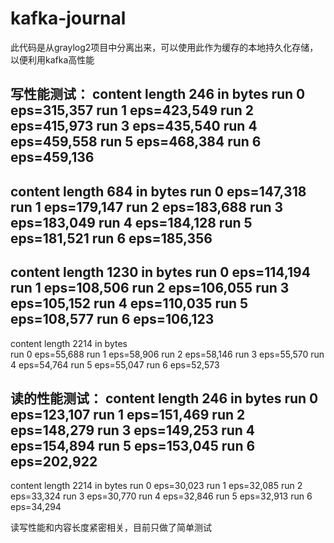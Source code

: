 # kafka-journal

此代码是从graylog2项目中分离出来，可以使用此作为缓存的本地持久化存储，以便利用kafka高性能

写性能测试：
content length 246 in bytes
run 0 eps=315,357
run 1 eps=423,549
run 2 eps=415,973
run 3 eps=435,540
run 4 eps=459,558
run 5 eps=468,384
run 6 eps=459,136
---------------------------------------
content length 684 in bytes
run 0 eps=147,318
run 1 eps=179,147
run 2 eps=183,688
run 3 eps=183,049
run 4 eps=184,128
run 5 eps=181,521
run 6 eps=185,356
-----------------------------------------------
content length 1230 in bytes
run 0 eps=114,194
run 1 eps=108,506
run 2 eps=106,055
run 3 eps=105,152
run 4 eps=110,035
run 5 eps=108,577
run 6 eps=106,123
-----------------------------------------------                  
content length 2214 in bytes               
run 0 eps=55,688
run 1 eps=58,906
run 2 eps=58,146
run 3 eps=55,570
run 4 eps=54,764
run 5 eps=55,047
run 6 eps=52,573

读的性能测试：
content length 246 in bytes
run 0 eps=123,107
run 1 eps=151,469
run 2 eps=148,279
run 3 eps=149,253
run 4 eps=154,894
run 5 eps=153,045
run 6 eps=202,922
----------------------------------
content length 2214 in bytes
run 0 eps=30,023
run 1 eps=32,085
run 2 eps=33,324
run 3 eps=30,770
run 4 eps=32,846
run 5 eps=32,913
run 6 eps=34,294

读写性能和内容长度紧密相关，目前只做了简单测试

